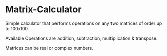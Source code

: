 # Matrix-Calculator

Simple calculator that performs operations on any two matrices of order up to 100x100. 

Available Operations are addition, subtraction, multiplication & transpose. 

Matrices can be real or complex numbers.  
